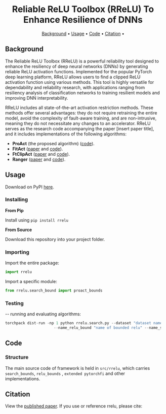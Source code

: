 <h1 align="center">
  <br/>
    Reliable ReLU Toolbox (RReLU) To Enhance Resilience of DNNs 
  </br>
</h1>
<p align="center">
<a href="#background">Background</a> •
<a href="#usage">Usage</a> •
<a href="#code">Code</a> •
<a href="#citation">Citation</a> •
</p>

## Background
The Reliable ReLU Toolbox (RReLU) is a powerful reliability tool designed to enhance the resiliency of deep neural networks (DNNs) by generating reliable ReLU activation functions. Implemented for the popular PyTorch deep learning platform, RReLU allows users to find a clipped ReLU activation function using various methods. This tool is highly versatile for dependability and reliability research, with applications ranging from resiliency analysis of classification networks to training resilient models and improving DNN interpretability.

RReLU includes all state-of-the-art activation restriction methods. These methods offer several advantages: they do not require retraining the entire model, avoid the complexity of fault-aware training, and are non-intrusive, meaning they do not necessitate any changes to an accelerator. RReLU serves as the research code accompanying the paper [insert paper title], and it includes implementations of the following algorithms:

* **ProAct** (the proposed algorithm) ([code](https://github.com/hamidmousavi0/reliable-relu-toolbox/blob/master/src/search_bound/proact.py)).
* **FitAct** ([paper](https://arxiv.org/pdf/2112.13544) and [code](https://github.com/hamidmousavi0/reliable-relu-toolbox/blob/master/src/search_bound/fitact.py)).
* **FtClipAct** ([paper](https://arxiv.org/pdf/1912.00941) and [code](https://github.com/hamidmousavi0/reliable-relu-toolbox/blob/master/src/search_bound/ftclip.py)).
* **Ranger** ([paper](https://arxiv.org/pdf/2003.13874) and [code](https://github.com/hamidmousavi0/reliable-relu-toolbox/blob/master/src/search_bound/ranger.py)).

## Usage

Download on PyPI [here](https://pypi.org/project/rrelu/).

### Installing

**From Pip**

Install using `pip install rrelu`

**From Source**

Download this repository into your project folder.

### Importing

Import the entire package:

```python
import rrelu
```

Import a specific module:

```python
from rrelu.search_bound import proact_bounds 
```

### Testing
-- running and evaluating algorithms: 
```python
torchpack dist-run -np 1 python rrelu.search.py --dataset "dataset name (CIFAR10, CIFAR100)" --data_path "path to the dataset" --model "name of the model" --init_from "pretrained file path" \
                      --name_relu_bound "name of bounded relu" --name_serach_bound "name of the search algorithm" --bounds_type "type of thresholds" --bitflip "value representaiton"
```


## Code

### Structure

The main source code of framework is held in `src/rrelu`, which carries `search_bounds`, `relu_bounds` , `extended pytorchfi` and other  implementations.


## Citation

View the [published paper](). If you use or reference rrelu, please cite:

```

```
